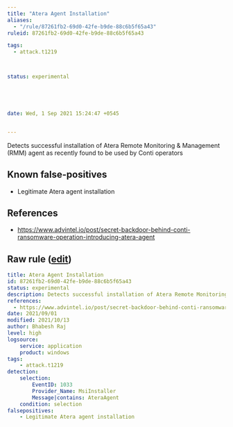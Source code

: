 ```yaml
---
title: "Atera Agent Installation"
aliases:
  - "/rule/87261fb2-69d0-42fe-b9de-88c6b5f65a43"
ruleid: 87261fb2-69d0-42fe-b9de-88c6b5f65a43

tags:
  - attack.t1219



status: experimental





date: Wed, 1 Sep 2021 15:24:47 +0545


---
```


Detects successful installation of Atera Remote Monitoring & Management (RMM) agent as recently found to be used by Conti operators

<!--more-->


## Known false-positives

* Legitimate Atera agent installation



## References

* https://www.advintel.io/post/secret-backdoor-behind-conti-ransomware-operation-introducing-atera-agent


## Raw rule ([edit](https://github.com/SigmaHQ/sigma/edit/master/rules/windows/builtin/application/win_software_atera_rmm_agent_install.yml))
```yaml
title: Atera Agent Installation
id: 87261fb2-69d0-42fe-b9de-88c6b5f65a43
status: experimental
description: Detects successful installation of Atera Remote Monitoring & Management (RMM) agent as recently found to be used by Conti operators
references: 
  - https://www.advintel.io/post/secret-backdoor-behind-conti-ransomware-operation-introducing-atera-agent
date: 2021/09/01
modified: 2021/10/13
author: Bhabesh Raj
level: high
logsource:                     
    service: application  
    product: windows 
tags:
    - attack.t1219
detection:
    selection:
        EventID: 1033
        Provider_Name: MsiInstaller
        Message|contains: AteraAgent
    condition: selection
falsepositives:
    - Legitimate Atera agent installation

```
